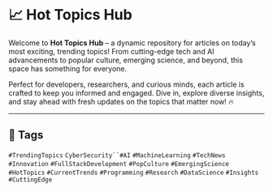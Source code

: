 # 📈 Hot Topics Hub

Welcome to **Hot Topics Hub** – a dynamic repository for articles on today’s most exciting, trending topics! From cutting-edge tech and AI advancements to popular culture, emerging science, and beyond, this space has something for everyone. 

Perfect for developers, researchers, and curious minds, each article is crafted to keep you informed and engaged. Dive in, explore diverse insights, and stay ahead with fresh updates on the topics that matter now! 🔥

---

## 📌 Tags
`#TrendingTopics` `CyberSecurity``#AI` `#MachineLearning` `#TechNews` `#Innovation` `#FullStackDevelopment` `#PopCulture` `#EmergingScience` `#HotTopics` `#CurrentTrends` `#Programming` `#Research` `#DataScience` `#Insights` `#CuttingEdge`

